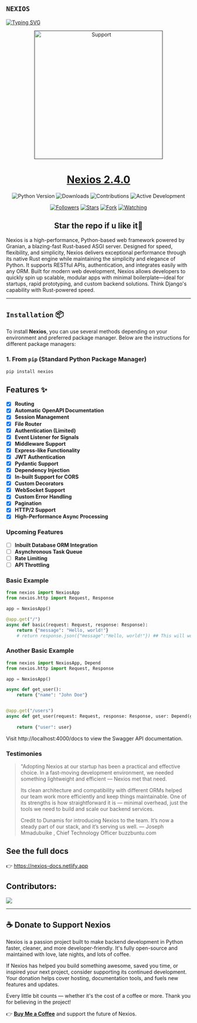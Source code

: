 
## `NEXIOS` 

<div align="left">
<a href="https://git.io/typing-svg"><img src="https://readme-typing-svg.demolab.com?font=Ribeye&size=50&pause=1000&color=00ff00&center=true&width=900&height=100&lines=Nexios+Framework;Developed+By+Dunamis" alt="Typing SVG" /></a>

<p align="center">
  <a href="">
    <img alt=Support height="350" src="https://raw.githubusercontent.com/nexios-labs/Nexios/90122b22fdd3a57fc1146f472087d483324df0e5/docs/_media/icon.svg"> 
    </p>
    <h1 align="center">Nexios 2.4.0<br></h1>
    
   </a>
</p>

<!-- Badges Section -->
<p align="center">
  <img src="https://img.shields.io/badge/Python-3.9+-blue?logo=python" alt="Python Version">
  <img src="https://img.shields.io/badge/Downloads-10k/month-brightgreen" alt="Downloads">
  <img src="https://img.shields.io/badge/Contributions-Welcome-orange" alt="Contributions">
  <img src="https://img.shields.io/badge/Active Development-Yes-success" alt="Active Development">
</p>

<p align="center">
<a href="https://github.com/nexios-labs/Nexios?tab=followers"><img title="Followers" src="https://img.shields.io/github/followers/nexios-labs?label=Followers&style=social"></a>
<a href="https://github.com/nexios-labs/Nexios/stargazers/"><img title="Stars" src="https://img.shields.io/github/stars/nexios-labs/Nexios?&style=social"></a>
<a href="https://github.com/nexios-labs/Nexios/network/members"><img title="Fork" src="https://img.shields.io/github/forks/nexios-labs/Nexios?style=social"></a>
<a href="https://github.com/nexios-labs/Nexios/watchers"><img title="Watching" src="https://img.shields.io/github/watchers/nexios-labs/Nexios?label=Watching&style=social"></a>


</br>

<h2 align="center"> Star the repo if u like it🌟
</h2>

Nexios is a high-performance, Python-based web framework powered by Granian, a blazing-fast Rust-based ASGI server. Designed for speed, flexibility, and simplicity, Nexios delivers exceptional performance through its native Rust engine while maintaining the simplicity and elegance of Python. It supports RESTful APIs, authentication, and integrates easily with any ORM. Built for modern web development, Nexios allows developers to quickly spin up scalable, modular apps with minimal boilerplate—ideal for startups, rapid prototyping, and custom backend solutions. Think Django's capability with Rust-powered speed.

---


## `Installation` 📦

To install **Nexios**, you can use several methods depending on your environment and preferred package manager. Below are the instructions for different package managers:

### 1. **From `pip`** (Standard Python Package Manager)

```bash
pip install nexios
```


## Features ✨

- [x] **Routing**
- [x] **Automatic OpenAPI Documentation**
- [x] **Session Management**
- [x] **File Router**  
- [x] **Authentication (Limited)**
- [x] **Event Listener for Signals** 
- [x] **Middleware Support**
- [x] **Express-like Functionality**
- [x] **JWT Authentication**
- [x] **Pydantic Support**
- [x] **Dependency Injection**
- [x] **In-built Support for CORS**  
- [x] **Custom Decorators**
- [x] **WebSocket Support**  
- [x] **Custom Error Handling**
- [x] **Pagination**
- [x] **HTTP/2 Support**  
- [x] **High-Performance Async Processing**

### Upcoming Features

- [ ] **Inbuilt Database ORM Integration**
- [ ] **Asynchronous Task Queue**
- [ ] **Rate Limiting**
- [ ] **API Throttling**

### Basic Example

```py
from nexios import NexiosApp
from nexios.http import Request, Response

app = NexiosApp()

@app.get("/")
async def basic(request: Request, response: Response):
    return {"message": "Hello, world!"}
    # return response.json({"message":"Hello, world!"}) ## This will work for more control


```

### Another Basic Example

```py
from nexios import NexiosApp, Depend
from nexios.http import Request, Response

app = NexiosApp()

async def get_user():
    return {"name": "John Doe"}


@app.get("/users")
async def get_user(request: Request, response: Response, user: Depend(get_user)):
   
    return {"user": user}
```

Visit http://localhost:4000/docs to view the Swagger API documentation.  



### Testimonies

> "Adopting Nexios at our startup has been a practical and effective choice. In a fast-moving development environment, we needed something lightweight and efficient — Nexios met that need.
>
> Its clean architecture and compatibility with different ORMs helped our team work more efficiently and keep things maintainable. One of its strengths is how straightforward it is — minimal overhead, just the tools we need to build and scale our backend services.
>
> Credit to Dunamis for introducing Nexios to the team. It’s now a steady part of our stack, and it’s serving us well.
> — Joseph Mmadubuike , Chief Technology Officer buzzbuntu.com

## See the full docs

👉 <a href="https://nexios-docs.netlify.app">https://nexios-docs.netlify.app</a>

## Contributors:
<a href="https://github.com/nexios-labs/nexios/graphs/contributors">
  <img src="https://contrib.rocks/image?repo=nexios-labs/nexios" />
</a>

---

## ☕ Donate to Support Nexios

Nexios is a passion project built to make backend development in Python faster, cleaner, and more developer-friendly. It's fully open-source and maintained with love, late nights, and lots of coffee.

If Nexios has helped you build something awesome, saved you time, or inspired your next project, consider supporting its continued development. Your donation helps cover hosting, documentation tools, and fuels new features and updates.

Every little bit counts — whether it's the cost of a coffee or more. Thank you for believing in the project!

👉 [**Buy Me a Coffee**](https://www.buymeacoffee.com/techwithdul) and support the future of Nexios.


